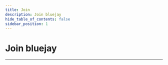 ```yaml
---
title: Join 
description: Join bluejay
hide_table_of_contents: false
sidebar_position: 1
---
```


# Join bluejay

---
